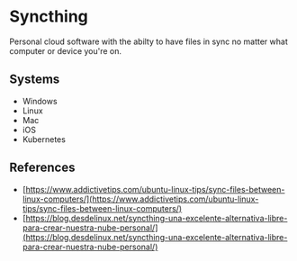 # Syncthing

Personal cloud software with the abilty to have files in sync no matter what computer or device you're on.

## Systems

* Windows
* Linux
* Mac
* iOS
* Kubernetes

## References

* [https://www.addictivetips.com/ubuntu-linux-tips/sync-files-between-linux-computers/](https://www.addictivetips.com/ubuntu-linux-tips/sync-files-between-linux-computers/)
* [https://blog.desdelinux.net/syncthing-una-excelente-alternativa-libre-para-crear-nuestra-nube-personal/](https://blog.desdelinux.net/syncthing-una-excelente-alternativa-libre-para-crear-nuestra-nube-personal/)

